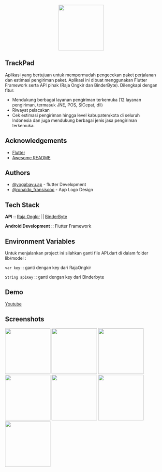 <p align="center"><img src="https://github.com/Yogabayu/TrackPad/blob/master/assets/image/logo1.png" width="150"></p>

## TrackPad

Aplikasi yang bertujuan untuk mempermudah pengecekan paket perjalanan dan estimasi
pengiriman paket. Aplikasi ini dibuat menggunakan Flutter Framework serta 
API pihak (Raja Ongkir dan BinderByte). Dilengkapi dengan fitur:
- Mendukung berbagai layanan pengiriman terkemuka (12 layanan pengiriman, termasuk JNE, POS, SiCepat, dll)
- Riwayat pelacakan
- Cek estimasi pengiriman hingga level kabupaten/kota di seluruh Indonesia dan juga mendukung berbagai jenis jasa pengiriman terkemuka.
## Acknowledgements

 - [Flutter](https://flutter.dev/)
 - [Awesome README](https://github.com/matiassingers/awesome-readme)
## Authors

- [@yogabayu.ap](https://www.instagram.com/yogabayu.ap) - flutter Development
- [@ronaldo_fransiscoo](https://www.instagram.com/ronaldo_fransiscoo) - App Logo Design


## Tech Stack

**API** :: [Raja Ongkir](https://rajaongkir.com/) || [BinderByte](https://binderbyte.com/)

**Android Development** :: Flutter Framework


## Environment Variables

Untuk menjalankan project ini silahkan ganti file API.dart di dalam folder lib/model :

`var key`  :: ganti dengan key dari RajaOngkir

`String apiKey` :: ganti dengan key dari Binderbyte

## Demo
[Youtube](https://youtube.com/)



## Screenshots

<img src="https://github.com/Yogabayu/TrackPad/blob/master/project_image/welcome.jpeg" width="150"> <img src="https://github.com/Yogabayu/TrackPad/blob/master/project_image/Dashboard.jpeg" width="150"> <img src="https://github.com/Yogabayu/TrackPad/blob/master/project_image/lacak_paket.jpeg" width="150"> <img src="https://github.com/Yogabayu/TrackPad/blob/master/project_image/detail_lacak.jpeg" width="150"> <img src="https://github.com/Yogabayu/TrackPad/blob/master/project_image/cek ongkir.jpeg" width="150"> <img src="https://github.com/Yogabayu/TrackPad/blob/master/project_image/detail ongkir.jpeg" width="150"> <img src="https://github.com/Yogabayu/TrackPad/blob/master/project_image/riwayat pelacakan.jpeg" width="150"> 

